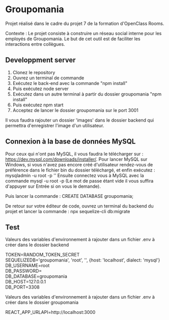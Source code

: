 # Groupomania

Projet réalisé dans le cadre du projet 7 de la formation d'OpenClass Rooms.

Contexte : 
Le projet consiste à construire un réseau social interne pour les employés de Groupomania. Le but de cet outil est de faciliter les interactions entre collègues.


## Developpment server

1. Clonez le repository
2. Ouvrez un terminal de commande
3. Exécutez le back-end avec la commande "npm install" 
4. Puis exécutez node server
5. Exécutez dans un autre terminal à partir du dossier groupomania "npm install"
6. Puis exécutez npm start
7. Acceptez de lancer le dossier groupomania sur le port 3001

Il vous faudra rajouter un dossier 'images' dans le dossier backend qui permettra d'enregistrer l'image d'un utilisateur.

## Connexion à la base de données MySQL

Pour ceux qui n'ont pas MySQL, il vous faudra le télécharger sur :  https://dev.mysql.com/downloads/installer/.
Pour lancer MySQL sur Windows, si vous n'avez pas encore créé d'utilisateur rendez-vous de préférence dans le fichier bin du dossier téléchargé, et enfin exécutez : mysqladmin -u root -p '' 
Ensuite connectez vous à MySQL avec la commande mysql -u root -p (Le mot de passe étant vide il vous suffira d'appuyer sur Entrée si on vous le demande).

Puis lancer la commande : CREATE DATABASE groupomania;

De retour sur votre éditeur de code, ouvrez un terminal du backend du projet et lancer la commande : 
npx sequelize-cli db:migrate


## Test 
Valeurs des variables d'environnement à rajouter dans un fichier .env à créer dans le dossier backend

TOKEN=RANDOM_TOKEN_SECRET  
SEQUELIZEDB='groupomania', 'root', '', {host: 'localhost', dialect: 'mysql'}  
DB_USERNAME=root  
DB_PASSWORD=  
DB_DATABASE=groupomania  
DB_HOST=127.0.0.1  
DB_PORT=3308



Valeurs des variables d'environnement à rajouter dans un fichier .env à créer dans le dossier groupomania

REACT_APP_URLAPI=http://localhost:3000
